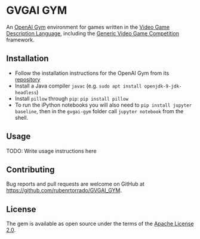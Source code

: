# GVGAI GYM

An [OpenAI Gym](gym.openai.com) environment for games written in the [Video Game Description Language](http://www.gvgai.net/vgdl.php), including the [Generic Video Game Competition](http://www.gvgai.net/) framework.

## Installation

- Follow the installation instructions for the OpenAI Gym from its [repository](https://github.com/openai/gym)
- Install a Java compiler `javac` (e.g. `sudo apt install openjdk-9-jdk-headless`)
- Install `pillow` through `pip`: `pip install pillow`
- To run the iPython notebooks you will also need to `pip install jupyter baseline`, then in the `gvgai-gym` folder call `jupyter notebook` from the shell.

## Usage

TODO: Write usage instructions here

## Contributing

Bug reports and pull requests are welcome on GitHub at https://github.com/rubenrtorrado/GVGAI_GYM.

## License

The gem is available as open source under the terms of the [Apache License 2.0](https://opensource.org/licenses/Apache-2.0).

